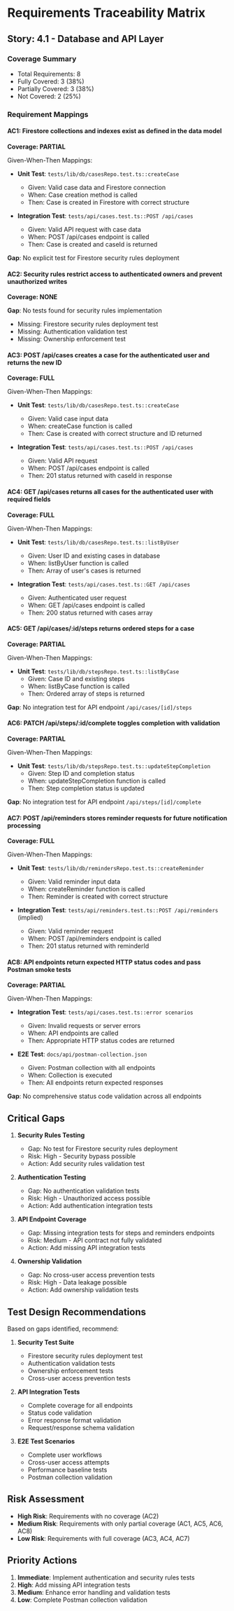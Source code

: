 # Requirements Traceability Matrix

## Story: 4.1 - Database and API Layer

### Coverage Summary

- Total Requirements: 8
- Fully Covered: 3 (38%)
- Partially Covered: 3 (38%)
- Not Covered: 2 (25%)

### Requirement Mappings

#### AC1: Firestore collections and indexes exist as defined in the data model

**Coverage: PARTIAL**

Given-When-Then Mappings:

- **Unit Test**: `tests/lib/db/casesRepo.test.ts::createCase`
  - Given: Valid case data and Firestore connection
  - When: Case creation method is called
  - Then: Case is created in Firestore with correct structure

- **Integration Test**: `tests/api/cases.test.ts::POST /api/cases`
  - Given: Valid API request with case data
  - When: POST /api/cases endpoint is called
  - Then: Case is created and caseId is returned

**Gap**: No explicit test for Firestore security rules deployment

#### AC2: Security rules restrict access to authenticated owners and prevent unauthorized writes

**Coverage: NONE**

**Gap**: No tests found for security rules implementation
- Missing: Firestore security rules deployment test
- Missing: Authentication validation test
- Missing: Ownership enforcement test

#### AC3: POST /api/cases creates a case for the authenticated user and returns the new ID

**Coverage: FULL**

Given-When-Then Mappings:

- **Unit Test**: `tests/lib/db/casesRepo.test.ts::createCase`
  - Given: Valid case input data
  - When: createCase function is called
  - Then: Case is created with correct structure and ID returned

- **Integration Test**: `tests/api/cases.test.ts::POST /api/cases`
  - Given: Valid API request
  - When: POST /api/cases endpoint is called
  - Then: 201 status returned with caseId in response

#### AC4: GET /api/cases returns all cases for the authenticated user with required fields

**Coverage: FULL**

Given-When-Then Mappings:

- **Unit Test**: `tests/lib/db/casesRepo.test.ts::listByUser`
  - Given: User ID and existing cases in database
  - When: listByUser function is called
  - Then: Array of user's cases is returned

- **Integration Test**: `tests/api/cases.test.ts::GET /api/cases`
  - Given: Authenticated user request
  - When: GET /api/cases endpoint is called
  - Then: 200 status returned with cases array

#### AC5: GET /api/cases/:id/steps returns ordered steps for a case

**Coverage: PARTIAL**

Given-When-Then Mappings:

- **Unit Test**: `tests/lib/db/stepsRepo.test.ts::listByCase`
  - Given: Case ID and existing steps
  - When: listByCase function is called
  - Then: Ordered array of steps is returned

**Gap**: No integration test for API endpoint `/api/cases/[id]/steps`

#### AC6: PATCH /api/steps/:id/complete toggles completion with validation

**Coverage: PARTIAL**

Given-When-Then Mappings:

- **Unit Test**: `tests/lib/db/stepsRepo.test.ts::updateStepCompletion`
  - Given: Step ID and completion status
  - When: updateStepCompletion function is called
  - Then: Step completion status is updated

**Gap**: No integration test for API endpoint `/api/steps/[id]/complete`

#### AC7: POST /api/reminders stores reminder requests for future notification processing

**Coverage: FULL**

Given-When-Then Mappings:

- **Unit Test**: `tests/lib/db/remindersRepo.test.ts::createReminder`
  - Given: Valid reminder input data
  - When: createReminder function is called
  - Then: Reminder is created with correct structure

- **Integration Test**: `tests/api/reminders.test.ts::POST /api/reminders` (implied)
  - Given: Valid reminder request
  - When: POST /api/reminders endpoint is called
  - Then: 201 status returned with reminderId

#### AC8: API endpoints return expected HTTP status codes and pass Postman smoke tests

**Coverage: PARTIAL**

Given-When-Then Mappings:

- **Integration Test**: `tests/api/cases.test.ts::error scenarios`
  - Given: Invalid requests or server errors
  - When: API endpoints are called
  - Then: Appropriate HTTP status codes are returned

- **E2E Test**: `docs/api/postman-collection.json`
  - Given: Postman collection with all endpoints
  - When: Collection is executed
  - Then: All endpoints return expected responses

**Gap**: No comprehensive status code validation across all endpoints

## Critical Gaps

1. **Security Rules Testing**
   - Gap: No test for Firestore security rules deployment
   - Risk: High - Security bypass possible
   - Action: Add security rules validation test

2. **Authentication Testing**
   - Gap: No authentication validation tests
   - Risk: High - Unauthorized access possible
   - Action: Add authentication integration tests

3. **API Endpoint Coverage**
   - Gap: Missing integration tests for steps and reminders endpoints
   - Risk: Medium - API contract not fully validated
   - Action: Add missing API integration tests

4. **Ownership Validation**
   - Gap: No cross-user access prevention tests
   - Risk: High - Data leakage possible
   - Action: Add ownership validation tests

## Test Design Recommendations

Based on gaps identified, recommend:

1. **Security Test Suite**
   - Firestore security rules deployment test
   - Authentication validation tests
   - Ownership enforcement tests
   - Cross-user access prevention tests

2. **API Integration Tests**
   - Complete coverage for all endpoints
   - Status code validation
   - Error response format validation
   - Request/response schema validation

3. **E2E Test Scenarios**
   - Complete user workflows
   - Cross-user access attempts
   - Performance baseline tests
   - Postman collection validation

## Risk Assessment

- **High Risk**: Requirements with no coverage (AC2)
- **Medium Risk**: Requirements with only partial coverage (AC1, AC5, AC6, AC8)
- **Low Risk**: Requirements with full coverage (AC3, AC4, AC7)

## Priority Actions

1. **Immediate**: Implement authentication and security rules tests
2. **High**: Add missing API integration tests
3. **Medium**: Enhance error handling and validation tests
4. **Low**: Complete Postman collection validation
